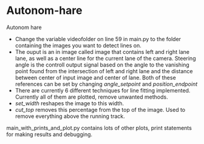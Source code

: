 # Autonom-hare
Autonom hare


- Change the variable videofolder on line 59 in main.py to the folder containing the images you want to detect lines on. 
- The ouput is an in image called image that contains left and right lane lane, as well as a center line for the current lane
of the camera. Steering angle is the controll output signal based on the angle to the vanishing point found from the
intersection of left and right lane and the distance between center of input image and center of lane. 
Both of these references can be set by changing *angle_setpoint* and *position_endpoint*
- There are currently 6 different techniques for line fitting implemented. Currently all of them are plotted, remove unwanted methods.
- *set_width* reshapes the image to this width.
- *cut_top* removes this percentage from the top of the image. Used to remove everything above the running track.


main_with_prints_and_plot.py contains lots of other plots, print statements for making results and debugging. 

